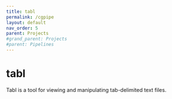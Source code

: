```yaml
---
title: tabl
permalink: /cgpipe
layout: default
nav_order: 5
parent: Projects
#grand_parent: Projects
#parent: Pipelines
---
```


# tabl

Tabl is a tool for viewing and manipulating tab-delimited text files.

